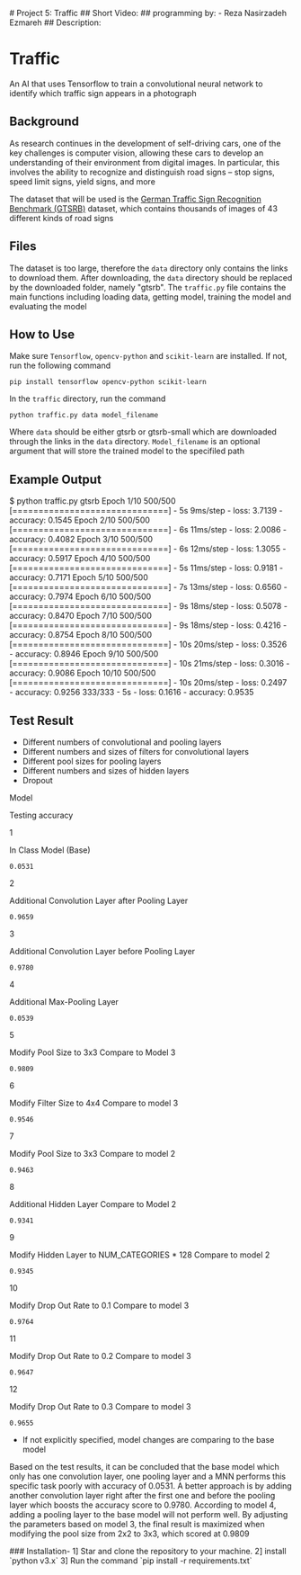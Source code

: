 \# Project 5: Traffic ## Short Video: ## programming by: - Reza Nasirzadeh Ezmareh ## Description:

[](#traffic)Traffic
===================

An AI that uses Tensorflow to train a convolutional neural network to identify which traffic sign appears in a photograph

[](#background)Background
-------------------------

As research continues in the development of self-driving cars, one of the key challenges is computer vision, allowing these cars to develop an understanding of their environment from digital images. In particular, this involves the ability to recognize and distinguish road signs – stop signs, speed limit signs, yield signs, and more

The dataset that will be used is the [German Traffic Sign Recognition Benchmark (GTSRB)](https://benchmark.ini.rub.de/?section=gtsrb&subsection=news) dataset, which contains thousands of images of 43 different kinds of road signs

[](#files)Files
---------------

The dataset is too large, therefore the `data` directory only contains the links to download them. After downloading, the `data` directory should be replaced by the downloaded folder, namely "gtsrb". The `traffic.py` file contains the main functions including loading data, getting model, training the model and evaluating the model

[](#how-to-use)How to Use
-------------------------

Make sure `Tensorflow`, `opencv-python` and `scikit-learn` are installed. If not, run the following command

`pip install tensorflow opencv-python scikit-learn`

In the `traffic` directory, run the command

`python traffic.py data model_filename`

Where `data` should be either gtsrb or gtsrb-small which are downloaded through the links in the `data` directory. `Model_filename` is an optional argument that will store the trained model to the specifiled path

[](#example-output)Example Output
---------------------------------

$ python traffic.py gtsrb
Epoch 1/10
500/500 \[\==============================\] - 5s 9ms/step - loss: 3.7139 - accuracy: 0.1545
Epoch 2/10
500/500 \[\==============================\] - 6s 11ms/step - loss: 2.0086 - accuracy: 0.4082
Epoch 3/10
500/500 \[\==============================\] - 6s 12ms/step - loss: 1.3055 - accuracy: 0.5917
Epoch 4/10
500/500 \[\==============================\] - 5s 11ms/step - loss: 0.9181 - accuracy: 0.7171
Epoch 5/10
500/500 \[\==============================\] - 7s 13ms/step - loss: 0.6560 - accuracy: 0.7974
Epoch 6/10
500/500 \[\==============================\] - 9s 18ms/step - loss: 0.5078 - accuracy: 0.8470
Epoch 7/10
500/500 \[\==============================\] - 9s 18ms/step - loss: 0.4216 - accuracy: 0.8754
Epoch 8/10
500/500 \[\==============================\] - 10s 20ms/step - loss: 0.3526 - accuracy: 0.8946
Epoch 9/10
500/500 \[\==============================\] - 10s 21ms/step - loss: 0.3016 - accuracy: 0.9086
Epoch 10/10
500/500 \[\==============================\] - 10s 20ms/step - loss: 0.2497 - accuracy: 0.9256
333/333 - 5s - loss: 0.1616 - accuracy: 0.9535

[](#test-result)Test Result
---------------------------

*   Different numbers of convolutional and pooling layers
*   Different numbers and sizes of filters for convolutional layers
*   Different pool sizes for pooling layers
*   Different numbers and sizes of hidden layers
*   Dropout

Model

Testing accuracy

1

In Class Model (Base)

`0.0531`

2

Additional Convolution Layer after Pooling Layer

`0.9659`

3

Additional Convolution Layer before Pooling Layer

`0.9780`

4

Additional Max-Pooling Layer

`0.0539`

5

Modify Pool Size to 3x3 Compare to Model 3

`0.9809`

6

Modify Filter Size to 4x4 Compare to model 3

`0.9546`

7

Modify Pool Size to 3x3 Compare to model 2

`0.9463`

8

Additional Hidden Layer Compare to Model 2

`0.9341`

9

Modify Hidden Layer to NUM\_CATEGORIES \* 128 Compare to model 2

`0.9345`

10

Modify Drop Out Rate to 0.1 Compare to model 3

`0.9764`

11

Modify Drop Out Rate to 0.2 Compare to model 3

`0.9647`

12

Modify Drop Out Rate to 0.3 Compare to model 3

`0.9655`

*   If not explicitly specified, model changes are comparing to the base model

Based on the test results, it can be concluded that the base model which only has one convolution layer, one pooling layer and a MNN performs this specific task poorly with accuracy of 0.0531. A better approach is by adding another convolution layer right after the first one and before the pooling layer which boosts the accuracy score to 0.9780. According to model 4, adding a pooling layer to the base model will not perform well. By adjusting the parameters based on model 3, the final result is maximized when modifying the pool size from 2x2 to 3x3, which scored at 0.9809

\### Installation- 1\] Star and clone the repository to your machine. 2\] install \`python v3.x\` 3\] Run the command \`pip install -r requirements.txt\`
